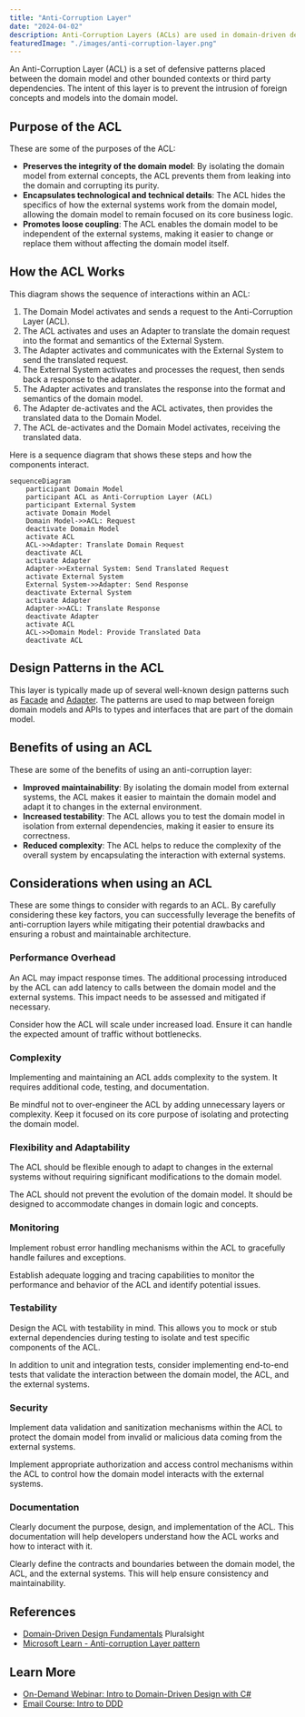 ```yaml
---
title: "Anti-Corruption Layer"
date: "2024-04-02"
description: Anti-Corruption Layers (ACLs) are used in domain-driven design (DDD) to allow for interactions with other contexts without adversely impacting the design of the core domain model.
featuredImage: "./images/anti-corruption-layer.png"
---
```


An Anti-Corruption Layer (ACL) is a set of defensive patterns placed between the domain model and other bounded contexts or third party dependencies. The intent of this layer is to prevent the intrusion of foreign concepts and models into the domain model. 

## Purpose of the ACL

These are some of the purposes of the ACL:

- **Preserves the integrity of the domain model**: By isolating the domain model from external concepts, the ACL prevents them from leaking into the domain and corrupting its purity.
- **Encapsulates technological and technical details**: The ACL hides the specifics of how the external systems work from the domain model, allowing the domain model to remain focused on its core business logic.
- **Promotes loose coupling**: The ACL enables the domain model to be independent of the external systems, making it easier to change or replace them without affecting the domain model itself.

## How the ACL Works

This diagram shows the sequence of interactions within an ACL:

1. The Domain Model activates and sends a request to the Anti-Corruption Layer (ACL).
2. The ACL activates and uses an Adapter to translate the domain request into the format and semantics of the External System.
3. The Adapter activates and communicates with the External System to send the translated request.
4. The External System activates and processes the request, then sends back a response to the adapter.
5. The Adapter activates and translates the response into the format and semantics of the domain model.
6. The Adapter de-activates and the ACL activates, then provides the translated data to the Domain Model.
7. The ACL de-activates and the Domain Model activates, receiving the translated data.

Here is a sequence diagram that shows these steps and how the components interact.

```mermaid
sequenceDiagram
    participant Domain Model
    participant ACL as Anti-Corruption Layer (ACL)
    participant External System
    activate Domain Model
    Domain Model->>ACL: Request
    deactivate Domain Model
    activate ACL
    ACL->>Adapter: Translate Domain Request
    deactivate ACL
    activate Adapter
    Adapter->>External System: Send Translated Request
    activate External System
    External System->>Adapter: Send Response
    deactivate External System
    activate Adapter
    Adapter->>ACL: Translate Response
    deactivate Adapter
    activate ACL
    ACL->>Domain Model: Provide Translated Data
    deactivate ACL
```

## Design Patterns in the ACL

This layer is typically made up of several well-known design patterns such as [Facade](/design-patterns/design-patterns-overview) and [Adapter](/design-patterns/adapter-design-pattern). The patterns are used to map between foreign domain models and APIs to types and interfaces that are part of the domain model.

## Benefits of using an ACL

These are some of the benefits of using an anti-corruption layer:

- **Improved maintainability**: By isolating the domain model from external systems, the ACL makes it easier to maintain the domain model and adapt it to changes in the external environment.
- **Increased testability**: The ACL allows you to test the domain model in isolation from external dependencies, making it easier to ensure its correctness.
- **Reduced complexity**: The ACL helps to reduce the complexity of the overall system by encapsulating the interaction with external systems.

## Considerations when using an ACL

These are some things to consider with regards to an ACL. By carefully considering these key factors, you can successfully leverage the benefits of anti-corruption layers while mitigating their potential drawbacks and ensuring a robust and maintainable architecture.

### Performance Overhead

An ACL may impact response times. The additional processing introduced by the ACL can add latency to calls between the domain model and the external systems. This impact needs to be assessed and mitigated if necessary.

Consider how the ACL will scale under increased load. Ensure it can handle the expected amount of traffic without bottlenecks.

### Complexity

Implementing and maintaining an ACL adds complexity to the system. It requires additional code, testing, and documentation.

Be mindful not to over-engineer the ACL by adding unnecessary layers or complexity. Keep it focused on its core purpose of isolating and protecting the domain model.

### Flexibility and Adaptability

The ACL should be flexible enough to adapt to changes in the external systems without requiring significant modifications to the domain model.

The ACL should not prevent the evolution of the domain model. It should be designed to accommodate changes in domain logic and concepts.

### Monitoring

Implement robust error handling mechanisms within the ACL to gracefully handle failures and exceptions.

Establish adequate logging and tracing capabilities to monitor the performance and behavior of the ACL and identify potential issues.

### Testability

Design the ACL with testability in mind. This allows you to mock or stub external dependencies during testing to isolate and test specific components of the ACL. 

In addition to unit and integration tests, consider implementing end-to-end tests that validate the interaction between the domain model, the ACL, and the external systems.

### Security

Implement data validation and sanitization mechanisms within the ACL to protect the domain model from invalid or malicious data coming from the external systems.

Implement appropriate authorization and access control mechanisms within the ACL to control how the domain model interacts with the external systems.

### Documentation

Clearly document the purpose, design, and implementation of the ACL. This documentation will help developers understand how the ACL works and how to interact with it.

Clearly define the contracts and boundaries between the domain model, the ACL, and the external systems. This will help ensure consistency and maintainability.

## References

- [Domain-Driven Design Fundamentals](https://www.pluralsight.com/courses/domain-driven-design-fundamentals) Pluralsight
- [Microsoft Learn - Anti-corruption Layer pattern](https://learn.microsoft.com/en-us/azure/architecture/patterns/anti-corruption-layer)

## Learn More

- [On-Demand Webinar: Intro to Domain-Driven Design with C#](https://mailchi.mp/nimblepros/af2112un73)
- [Email Course: Intro to DDD](https://mailchi.mp/nimblepros/intro-to-ddd-email-course)